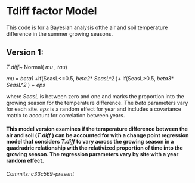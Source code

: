 # Tdiff factor Model
This code is for a Bayesian analysis ofthe air and soil temperature difference in the summer growing seasons. 

## Version 1:

 _T.diff_~ Normal( _mu_ , _tau_)
 
 _mu_ = _beta1_ +if(SeasL<=0.5,  _beta2_* _SeasL^2_ )+ if(SeasL>0.5,  _beta3_* _SeasL^2_ ) + _eps_
 
 where _SeasL_ is between zero and one and marks the proportion into the growing season for the temperature difference. The _beta_ parameters vary for each site. _eps_ is a random effect for year and includes a covariance matrix to account for correlation between years. 

#### This model version examines if the temperature difference between the air and soil (_T.diff_ ) can be accounted for with a change point regression model that considers  _T.diff_ to vary across the growing season in a quadradric relationship with the relativized proportion of time into the growing season. The regression parameters vary by site with a year random effect. 
_Commits: c33c569-present_ 